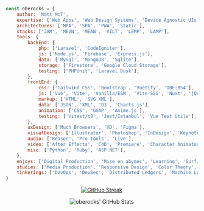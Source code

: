 ```javascript 
const oberocks = {
    author: 'Matt McT',
    expertise: ['Web Apps', 'Web Design Systems', 'Device Agnostic UIs', 'Accessibility', 'Data Visualization', 'TDD'],
    architectures: ['MPA', 'SPA', 'PWA', 'Static'],
    stacks: ['JAM', 'MEVN', 'MEAN', 'VILT', 'LEMP', 'LAMP'],
    tools: {
        backEnd: {
            php: ['Laravel', 'CodeIgniter'],
            js: ['Node.js', 'Firebase', 'Express.js'],
            data: ['MySql', 'MongoDB', 'Sqlite'],
            storage: ['Firestore', 'Google Cloud Storage'],
            testing: ['PHPUnit', 'Laravel Dusk'],
        },
        frontEnd: {
            css: ['Tailwind CSS', 'Bootstrap', 'Vuetify', 'OBE:BS4'],
            js: ['Vue', 'Vite', 'Vanilla/ESM', 'Vite-SSG', 'Nuxt', 'jQuery', 'React', 'Angular 2', 'Alpine', 'Svelte', 'Redux'],
            markup: ['HTML', 'SVG XML'],
            data: ['JSON', 'XML', 'D3', 'Charts.js'],
            animation: ['CSS', 'GSAP', 'Anime.js'],
            testing: ['Vitest/c8', 'Jest/Istanbul', 'Vue Test Utils'],
        },
        uxDesign: ['Much Browsers', 'XD', 'Figma'],
        visualDesign: ['Illustrator', 'Photoshop', 'InDesign', 'Keynote', 'PowerPoint'],
        audio: ['Reason', 'Pro Tools', 'Live'],
        video: ['After Effects', 'C4D', 'Premiere', 'Character Animator', 'iMovie'],
        misc: ['Python', 'Ruby', 'ASP.NET'],
    },
    enjoys: ['Digital Production', 'Mise en abymes', 'Learning', 'Surf/Skate', 'Pizza', 'Video Games'],
    studies: ['Media Production', 'Responsive Design', 'Color Theory', 'Behaviorial Psychology', 'Kinesiology'],
    tinkerings: ['DevOps', 'DevSec', 'Distributed Ledgers', 'Machine Learning'],
}
```


<div align="center">

[![GitHub Streak](http://github-readme-streak-stats.herokuapp.com?user=oberocks&theme=dracula&hide_border=true)](https://git.io/streak-stats)

![oberocks' GitHub Stats](https://github-readme-stats.vercel.app/api?username=oberocks&count_private=true&show_icons=true&hide_border=true&theme=dracula)

<!---
![Top Languages](https://github-readme-stats.vercel.app/api/top-langs/?username=oberocks&layout=compact&langs_count=8&hide_border=true&theme=dracula&count_private=true)
--->

<div>



<!--
**oberocks/oberocks** is a ✨ _special_ ✨ repository because its `README.md` (this file) appears on your GitHub profile.



<p align="center">
  <b>Some Links:</b><br>
  <a href="#">Link 1</a> |
  <a href="#">Link 2</a> |
  <a href="#">Link 3</a>
  <br><br>
  <img src="http://s.4cdn.org/image/title/105.gif">
</p>




Here are some ideas to get you started:

- 🔭 I’m currently working on ...
- 🌱 I’m currently learning ...
- 👯 I’m looking to collaborate on ...
- 🤔 I’m looking for help with ...
- 💬 Ask me about ...
- 📫 How to reach me: ...
- ⚡ Fun fact: ...
- https://github.com/anuraghazra/github-readme-stats
-->

